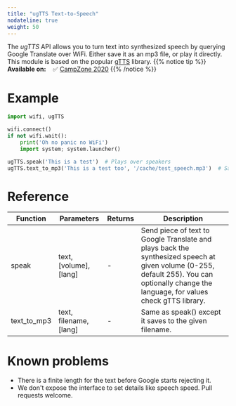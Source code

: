 ```yaml
---
title: "ugTTS Text-to-Speech"
nodateline: true
weight: 50
---
```



The *ugTTS* API allows you to turn text into synthesized speech by querying Google Translate over WiFi. Either save it as an mp3 file, or play it directly. This module is based on the popular [gTTS](https://github.com/pndurette/gTTS) library.
{{% notice tip %}}
**Available on:** &nbsp;&nbsp; ✅ [CampZone 2020](/badges/campzone-2020/)
{{% /notice %}}

# Example

```python
import wifi, ugTTS

wifi.connect()
if not wifi.wait():
    print('Oh no panic no WiFi')
    import system; system.launcher()

ugTTS.speak('This is a test')  # Plays over speakers
ugTTS.text_to_mp3('This is a test too', '/cache/test_speech.mp3')  # Saves to file for later playback
```

# Reference

| Function            | Parameters                 | Returns | Description                                                                      |
| ------------------ | -------------------------- | ------- | -------------------------------------------------------------------------------- |
| speak | text, [volume], [lang]          | - | Send piece of text to Google Translate and plays back the synthesized speech at given volume (0-255, default 255). You can optionally change the language, for values check gTTS library.                                                    |
| text_to_mp3 | text, filename, [lang]           | - | Same as speak() except it saves to the given filename.                                                    |

# Known problems
* There is a finite length for the text before Google starts rejecting it.
* We don't expose the interface to set details like speech speed. Pull requests welcome.
